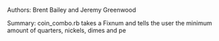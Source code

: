 Authors: Brent Bailey and Jeremy Greenwood

Summary: coin_combo.rb takes a Fixnum and tells the user the minimum amount of quarters, nickels, dimes and pe
